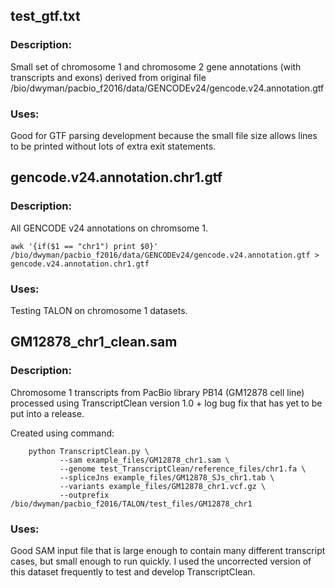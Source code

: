 ## test_gtf.txt
### Description:
Small set of chromosome 1 and chromosome 2 gene annotations (with transcripts 
and exons) derived from original file
/bio/dwyman/pacbio_f2016/data/GENCODEv24/gencode.v24.annotation.gtf

### Uses:
Good for GTF parsing development because the small file size allows lines to be
printed without lots of extra exit statements.

## gencode.v24.annotation.chr1.gtf
### Description:
All GENCODE v24 annotations on chromsome 1.

```
awk '{if($1 == "chr1") print $0}' /bio/dwyman/pacbio_f2016/data/GENCODEv24/gencode.v24.annotation.gtf > gencode.v24.annotation.chr1.gtf
```

### Uses:
Testing TALON on chromosome 1 datasets.

## GM12878_chr1_clean.sam
### Description:
Chromosome 1 transcripts from PacBio library PB14 (GM12878 cell line) 
processed using TranscriptClean version 1.0 + log bug fix that has yet to be
put into a release.

Created using command:
```
    python TranscriptClean.py \
           --sam example_files/GM12878_chr1.sam \
           --genome test_TranscriptClean/reference_files/chr1.fa \
           --spliceJns example_files/GM12878_SJs_chr1.tab \
           --variants example_files/GM12878_chr1.vcf.gz \
           --outprefix /bio/dwyman/pacbio_f2016/TALON/test_files/GM12878_chr1
```

### Uses:
Good SAM input file that is large enough to contain many different transcript
cases, but small enough to run quickly. I used the uncorrected version of this 
dataset frequently to test and develop TranscriptClean. 
